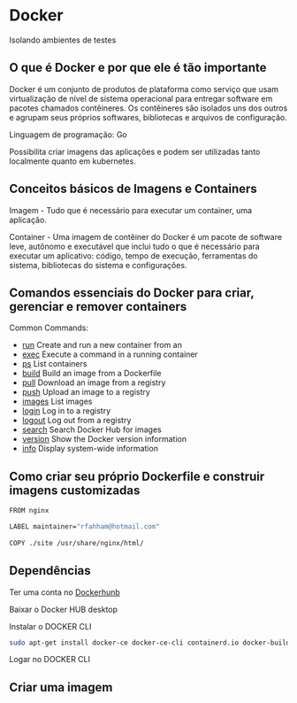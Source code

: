 # Docker

Isolando ambientes de testes

## O que é Docker e por que ele é tão importante

Docker é um conjunto de produtos de plataforma como serviço que usam virtualização de nível de sistema operacional para entregar software em pacotes chamados contêineres. Os contêineres são isolados uns dos outros e agrupam seus próprios softwares, bibliotecas e arquivos de configuração.

Linguagem de programação: Go

Possibilita criar imagens das aplicações e podem ser utilizadas tanto localmente quanto em kubernetes.


## Conceitos básicos de Imagens e Containers 

Imagem - Tudo que é necessário para executar um container, uma aplicação.

Container - Uma imagem de contêiner do Docker é um pacote de software leve, autônomo e executável que inclui tudo o que é necessário para executar um aplicativo: código, tempo de execução, ferramentas do sistema, bibliotecas do sistema e configurações.

## Comandos essenciais do Docker para criar, gerenciar e remover containers

Common Commands:
  - [run](./comandos/run.md)         Create and run a new container from an 
  - [exec](./comandos/exec.md)        Execute a command in a running container
  - [ps](./comandos/ps.md)          List containers
  - [build](./comandos/build.md)       Build an image from a Dockerfile
  - [pull](./comandos/pull.md)        Download an image from a registry
  - [push](./comandos/push.md)        Upload an image to a registry
  - [images](./comandos/images.md)      List images
  - [login](./comandos/login.md)       Log in to a registry
  - [logout](./comandos)      Log out from a registry
  - [search](./comandos)      Search Docker Hub for images
  - [version](./comandos)     Show the Docker version information
  - [info](./comandos)        Display system-wide information


## Como criar seu próprio Dockerfile e construir imagens customizadas

```bash
FROM nginx

LABEL maintainer="rfahham@hotmail.com"
  
COPY ./site /usr/share/nginx/html/
```

## Dependências

Ter uma conta no [Dockerhunb](https://hub.docker.com/)

Baixar o Docker HUB desktop

Instalar o DOCKER CLI

```bash
sudo apt-get install docker-ce docker-ce-cli containerd.io docker-buildx-plugin docker-compose-plugin
```

Logar no DOCKER CLI

## Criar uma imagem
